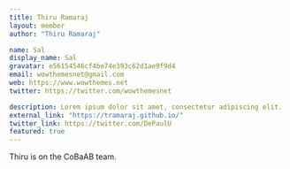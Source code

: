```yaml
---
title: Thiru Ramaraj
layout: member
author: "Thiru Ramaraj"

name: Sal
display_name: Sal
gravatar: e56154546cf4be74e393c62d1ae9f9d4
email: wowthemesnet@gmail.com
web: https://www.wowthemes.net
twitter: https://twitter.com/wowthemesnet

description: Lorem ipsum dolor sit amet, consectetur adipiscing elit.
external_link: "https://tramaraj.github.io/"
twitter_link: https://twitter.com/DePaulU
featured: true
---
```

Thiru is on the CoBaAB team.